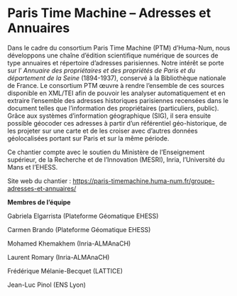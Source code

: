 # Paris Time Machine – Adresses et Annuaires
Dans le cadre du consortium Paris Time Machine (PTM) d’Huma-Num, nous développons une chaîne d’édition scientifique numérique de sources de type annuaires et répertoire d’adresses parisiennes. Notre intérêt se porte sur l’ *Annuaire des propriétaires et des propriétés de Paris et du département de la Seine* (1894-1937), conservé à la Bibliothèque nationale de France. Le consortium PTM œuvre à rendre l’ensemble de ces sources disponible en XML/TEI afin de pouvoir les analyser automatiquement et en extraire l’ensemble des adresses historiques parisiennes recensées dans le document telles que l’information des propriétaires (particuliers, public). Grâce aux systèmes d’information géographique (SIG), il sera ensuite possible géocoder ces adresses à partir d’un référentiel géo-historique, de les projeter sur une carte et de les croiser avec d’autres données géolocalisées portant sur Paris et sur la même période.

Ce chantier compte avec le soutien du Ministère de l’Enseignement supérieur, de la Recherche et de l’Innovation (MESRI), Inria, l’Université du Mans et l’EHESS.

Site web du chantier : https://paris-timemachine.huma-num.fr/groupe-adresses-et-annuaires/

**Membres de l’équipe**

Gabriela Elgarrista (Plateforme Géomatique EHESS)

Carmen Brando (Plateforme Géomatique EHESS)

Mohamed Khemakhem (Inria-ALMAnaCH)

Laurent Romary (Inria-ALMAnaCH)

Frédérique Mélanie-Becquet (LATTICE)

Jean-Luc Pinol (ENS Lyon)
